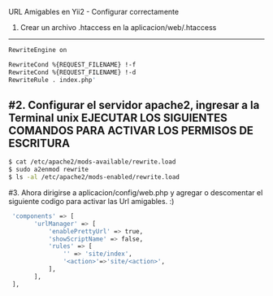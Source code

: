 URL Amigables en Yii2 - Configurar correctamente

1. Crear un archivo .htaccess en la aplicacion/web/.htaccess
------------------------------------------------------------------
```bash
RewriteEngine on

RewriteCond %{REQUEST_FILENAME} !-f
RewriteCond %{REQUEST_FILENAME} !-d
RewriteRule . index.php'
```

#2. Configurar el servidor apache2, ingresar a la Terminal unix
  EJECUTAR LOS SIGUIENTES COMANDOS PARA ACTIVAR LOS PERMISOS DE ESCRITURA
--------------------------------------------------------------------------
```bash
$ cat /etc/apache2/mods-available/rewrite.load
$ sudo a2enmod rewrite
$ ls -al /etc/apache2/mods-enabled/rewrite.load
```
#3. Ahora dirigirse a aplicacion/config/web.php y agregar o descomentar el siguiente codigo 
    para activar las Url amigables. :)
 ```bash
  'components' => [
        'urlManager' => [
            'enablePrettyUrl' => true,
            'showScriptName' => false,
            'rules' => [
                '' => 'site/index',
                '<action>'=>'site/<action>',
            ],
        ],
  ],
  ```